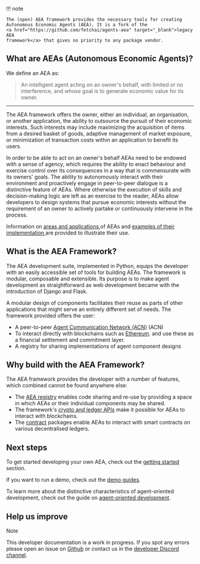 !!! note

    The (open) AEA framework provides the necessary tools for creating 
    Autonomous Economic Agents (AEA). It is a fork of the 
    <a href="https://github.com/fetchai/agents-aea" target="_blank">legacy AEA 
    framework</a> that gives no priority to any package vendor.


## What are AEAs (Autonomous Economic Agents)?

We define an AEA as:

> An intelligent agent acting on an owner's behalf, with limited or no interference, and whose goal is to generate economic value for its owner.
    
-----

The AEA framework offers the owner, either an individual, an organisation, or 
another application, the ability to outsource the pursuit of their economic 
interests. Such interests may include maximizing the acquisition of items 
from a desired basket of goods, adaptive management of market exposure,
or minimization of transaction costs within an application to benefit its users.

In order to be able to act on an owner's behalf AEAs need to be endowed with a 
sense of agency, which requires the ability to enact behaviour and exercise 
control over its consequences in a way that is commensurate with its owners' 
goals. The ability to autonomously interact with their environment and 
proactively engage in peer-to-peer dialogue is a distinctive feature of AEAs. 
Where otherwise the execution of skills and decision-making logic are left as 
an exercise to the reader, AEAs allow developers to design systems that pursue 
economic interests without the requirement of an owner to actively partake or 
continuously intervene in the process.

Information on <a href="app-areas"> areas and applications </a> of AEAs and
<a href="demos">examples of their implementation </a> are provided to illustrate 
their use.


## What is the AEA Framework?

The AEA development suite, implemented in Python, equips the developer with an 
easily accessible set of tools for building AEAs. The framework is modular, 
composable and extensible. Its purpose is to make agent development as 
straightforward as web development became with the introduction of Django and 
Flask.

A modular design of components facilitates their reuse as parts 
of other applications that might serve an entirely different set of needs. The 
framework provided offers the user:

* A peer-to-peer <a href="acn">Agent Communication Network (ACN)</a> (ACN)
* To interact directly with blockchains such as
  <a href="https://ethereum.org/en/" target="_blank">Ethereum</a>.
  and use these as a financial settlement and commitment layer. 
* A registry for sharing implementations of agent component designs  


## Why build with the AEA Framework?

The AEA framework provides the developer with a number of features, which combined cannot be found anywhere else:

* The <a href="registry">AEA registry</a> enables code sharing and re-use by providing a space in which AEAs or their individual components may be shared.
* The framework's <a href="ledger-integration">crypto and ledger APIs</a> make it possible for AEAs to interact with blockchains.
* The <a href="contract">contract</a> packages enable AEAs to interact with smart contracts on various decentralised ledgers. 


## Next steps

To get started developing your own AEA, check out the <a href="quickstart">getting started</a> section.

If you want to run a demo, check out the <a href="demos">demo guides</a>.

To learn more about the distinctive characteristics of agent-oriented development, check out the guide on <a href="agent-oriented-development">agent-oriented development</a>.



## Help us improve

<div class="admonition note">
  <p class="admonition-title">Note</p>
  <p>This developer documentation is a work in progress. If you spot any errors please open an issue on <a href="https://github.com/valory-xyz/open-aea" target="_blank">Github</a> or contact us in the <a href="https://discord.com/invite/eRa5e9c6zh" target="_blank">developer Discord channel</a>.</p>
</div>

<br />
